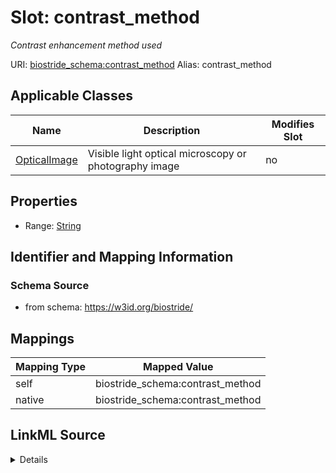 

# Slot: contrast_method 


_Contrast enhancement method used_





URI: [biostride_schema:contrast_method](https://w3id.org/biostride/schema/contrast_method)
Alias: contrast_method

<!-- no inheritance hierarchy -->





## Applicable Classes

| Name | Description | Modifies Slot |
| --- | --- | --- |
| [OpticalImage](OpticalImage.md) | Visible light optical microscopy or photography image |  no  |






## Properties

* Range: [String](String.md)




## Identifier and Mapping Information






### Schema Source


* from schema: https://w3id.org/biostride/




## Mappings

| Mapping Type | Mapped Value |
| ---  | ---  |
| self | biostride_schema:contrast_method |
| native | biostride_schema:contrast_method |




## LinkML Source

<details>
```yaml
name: contrast_method
description: Contrast enhancement method used
from_schema: https://w3id.org/biostride/
rank: 1000
alias: contrast_method
owner: OpticalImage
domain_of:
- OpticalImage
range: string

```
</details>